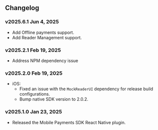 ## Changelog

### v2025.6.1 Jun 4, 2025

* Add Offline payments support.
* Add Reader Management support.

### v2025.2.1 Feb 19, 2025

* Address NPM dependency issue

### v2025.2.0 Feb 19, 2025

* iOS: 
    * Fixed an issue with the `MockReaderUI` dependency for release build configurations.
    * Bump native SDK version to 2.0.2.

### v2025.1.0 Jan 23, 2025

* Released the Mobile Payments SDK React Native plugin.
